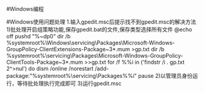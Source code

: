 #Windows编程

#Windows使用问题处理
1.输入gpedit.msc后提示找不到gpedit.msc的解决方法
	1)批处理开启组策略功能,保存gpedit.bat的文件,保存类型选择所有文件
		@echo off
		pushd "%~dp0"
		dir /b %systemroot%\Windows\servicing\Packages\Microsoft-Windows-GroupPolicy-ClientExtensions-Package~3*.mum >gp.txt
		dir /b %systemroot%\servicing\Packages\Microsoft-Windows-GroupPolicy-ClientTools-Package~3*.mum >>gp.txt
		for /f %%i in ('findstr /i . gp.txt 2^>nul') do dism /online /norestart /add-package:"%systemroot%\servicing\Packages\%%i"
		pause
	2)以管理员身份运行，等待批处理执行完成即可
	3)运行gpedit.msc
